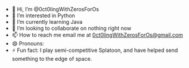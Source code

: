 - 👋 Hi, I’m @0ct0lingWithZerosForOs
- 👀 I’m interested in Python
- 🌱 I’m currently learning Java
- 💞️ I’m looking to collaborate on nothing right now
- 📫 How to reach me email me at 0ct0lingWithZerosForOs@gmail.com
- 😄 Pronouns:
- ⚡ Fun fact: I play semi-competitive Splatoon, and have helped send something to the edge of space.

<!---
0ct0lingWithZerosForOs/0ct0lingWithZerosForOs is a ✨ special ✨ repository because its `README.md` (this file) appears on your GitHub profile.
You can click the Preview link to take a look at your changes.
--->
